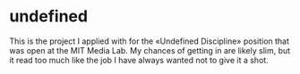 
# undefined

This is the project I applied with for the «Undefined Discipline» position that was open at the MIT
Media Lab. My chances of getting in are likely slim, but it read too much like the job I have always
wanted not to give it a shot.

